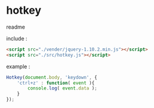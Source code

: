 hotkey
======
readme

include :

```html
<script src="./vender/jquery-1.10.2.min.js"></script>
<script src="./src/hotkey.js"></script>
```

example :

```javascript
Hotkey(document.body, 'keydown', {
    'ctrl+z' : function( event ){
        console.log( event.data );  
    }
});
```
    
